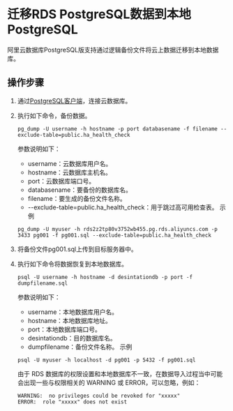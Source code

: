 # 迁移RDS PostgreSQL数据到本地PostgreSQL

阿里云数据库PostgreSQL版支持通过逻辑备份文件将云上数据迁移到本地数据库。

## 操作步骤

1.  通过[PostgreSQL客户端](https://www.pgadmin.org/download/)，连接云数据库。
2.  执行如下命令，备份数据。

    ```
    pg_dump -U username -h hostname -p port databasename -f filename --exclude-table=public.ha_health_check
    ```

    参数说明如下：

    -   username：云数据库用户名。
    -   hostname：云数据库主机名。
    -   port：云数据库端口号。
    -   databasename：要备份的数据库名。
    -   filename：要生成的备份文件名称。
    -   --exclude-table=public.ha\_health\_check：用于跳过高可用检查表。
    示例

    ```
    pg_dump -U myuser -h rds2z2tp80v3752wb455.pg.rds.aliyuncs.com -p 3433 pg001 -f pg001.sql --exclude-table=public.ha_health_check
    ```

3.  将备份文件pg001.sql上传到目标服务器中。
4.  执行如下命令将数据恢复到本地数据库。

    ```
    psql -U username -h hostname -d desintationdb -p port -f dumpfilename.sql
    ```

    参数说明如下：

    -   username：本地数据库用户名。
    -   hostname：本地数据库地址。
    -   port：本地数据库端口号。
    -   desintationdb：目的数据库名。
    -   dumpfilename：备份文件名称。
    示例

    ```
    psql -U myuser -h localhost -d pg001 -p 5432 -f pg001.sql
    ```

    由于 RDS 数据库的权限设置和本地数据库不一致，在数据导入过程当中可能会出现一些与权限相关的 WARNING 或 ERROR，可以忽略，例如：

    ```
    WARNING:  no privileges could be revoked for "xxxxx"
    ERROR:  role "xxxxx" does not exist
    ```



